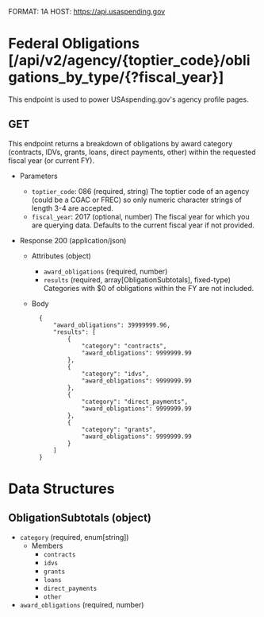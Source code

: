 FORMAT: 1A
HOST: https://api.usaspending.gov

# Federal Obligations [/api/v2/agency/{toptier_code}/obligations_by_type/{?fiscal_year}]

This endpoint is used to power USAspending.gov's agency profile pages.

## GET

This endpoint returns a breakdown of obligations by award category (contracts, IDVs, grants, loans, direct payments, other) within the requested fiscal year (or current FY).

+ Parameters
    + `toptier_code`: 086 (required, string)
        The toptier code of an agency (could be a CGAC or FREC) so only numeric character strings of length 3-4 are accepted.
    + `fiscal_year`: 2017 (optional, number)
        The fiscal year for which you are querying data. Defaults to the current fiscal year if not provided.
        
+ Response 200 (application/json)
    + Attributes (object)
        + `award_obligations` (required, number)
        + `results` (required, array[ObligationSubtotals], fixed-type)
            Categories with $0 of obligations within the FY are not included.

    + Body

            {
                "award_obligations": 39999999.96,
                "results": [
                    {
                        "category": "contracts",
                        "award_obligations": 9999999.99
                    },
                    {
                        "category": "idvs",
                        "award_obligations": 9999999.99
                    },
                    {
                        "category": "direct_payments",
                        "award_obligations": 9999999.99
                    },
                    {
                        "category": "grants",
                        "award_obligations": 9999999.99
                    }
                ]
            }

# Data Structures

## ObligationSubtotals (object)
+ `category` (required, enum[string])
    + Members
        + `contracts`
        + `idvs`
        + `grants`
        + `loans`
        + `direct_payments`
        + `other`
+ `award_obligations` (required, number)
